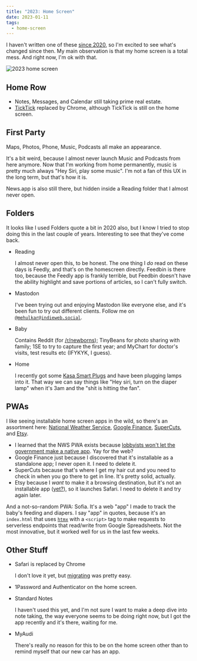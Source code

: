 ```yaml
---
title: "2023: Home Screen"
date: 2023-01-11
tags:
  - home-screen
---
```


I haven't written one of these [since 2020](/blog/category/home-screen), so I'm excited to see
what's changed since then. My main observation is that my home screen is a total mess. And right now, I'm ok with that.

![2023 home screen](/images/2023-home-screen.PNG)

## Home Row

- Notes, Messages, and Calendar still taking prime real estate.
- [TickTick][8] replaced by Chrome, although TickTick is still on the home screen.

## First Party

Maps, Photos, Phone, Music, Podcasts all make an appearance.

It's a bit weird, because I almost never launch Music and Podcasts from here
anymore. Now that I'm working from home permanently, music is pretty much always
"Hey Siri, play some music". I'm not a fan of this UX in the long term, but
that's how it is.

News.app is also still there, but hidden inside a Reading folder that I almost never
open.

## Folders

It looks like I used Folders quote a bit in 2020 also, but I know I tried to stop doing this
in the last couple of years. Interesting to see that they've come back.

- Reading

  I almost never open this, to be honest. The one thing I _do_ read on these
  days is Feedly, and that's on the homescreen directly. Feedbin is there too,
  because the Feedly app is frankly terrible, but Feedbin doesn't have the
  ability highlight and save portions of articles, so I can't fully switch.

- Mastodon

  I've been trying out and enjoying Mastodon like everyone else, and it's been fun
  to try out different clients. Follow me on [`@mehulkar@indieweb.social`][4].

- Baby

  Contains Reddit (for [/r/newborns][5]); TinyBeans for photo sharing with family;
  1SE to try to capture the first year; and MyChart for doctor's visits, test results etc (IFYKYK, I guess).

- Home

  I recently got some [Kasa Smart Plugs][3] and have been plugging lamps into it.
  That way we can say things like "Hey siri, turn on the diaper lamp" when it's 3am
  and the "shit is hitting the fan".

## PWAs

I like seeing installable home screen apps in the wild, so there's an assortment here:
[National Weather Service](//mobile.weather.gov), [Google Finance](//google.com/finance), [SuperCuts](//supercuts.com), and [Etsy](//etsy.com).

- I learned that the NWS PWA exists because [lobbyists won't let the government make a native app][6]. Yay for the web?
- Google Finance just because I discovered that it's installable as a standalone app;
  I never open it. I need to delete it.
- SuperCuts because that's where I get my hair cut and you need to check in when you go there to get in line. It's pretty solid, actually.
- Etsy because I _want_ to make it a browsing destination, but it's not an installable app ([yet?][7]), so it launches Safari. I need to delete it and try again later.

And a not-so-random PWA: Sofia. It's a web "app" I made to track the baby's feeding and diapers. I say "app" in quotes, because it's an `index.html` that uses [`htmx`][2] with a `<script>` tag to make requests to serverless endpoints that read/write from Google Spreadsheets. Not the most innovative, but it worked well for us
in the last few weeks.

## Other Stuff

- Safari is replaced by Chrome

  I don't love it yet, but [migrating][1] was pretty easy.

- 1Password and Authenticator on the home screen.

- Standard Notes

  I haven't used this yet, and I'm not sure I want to make a deep dive into
  note taking, the way everyone seems to be doing right now, but I got the app
  recently and it's there, waiting for me.

- MyAudi

  There's really no reason for this to be on the home screen other than to remind
  myself that our new car has an app.

[1]: /blog/2022/12/how-to-transfer-safari-tabs-to-chrome-on-ios
[2]: /blog/2022/12/first-developer-experience-with-htmx
[3]: https://a.co/d/ah5DL9p
[4]: https://indieweb.social/@mehulkar
[5]: https://reddit.com/r/newborns
[6]: https://www.forbes.com/sites/marshallshepherd/2019/08/12/why-doesnt-the-national-weather-service-have-a-weather-app/?sh=47dea34658a8
[7]: https://indieweb.social/@ksylor@mastodon.social/109659279043544292
[8]: /blog/2023/01/ticktick
